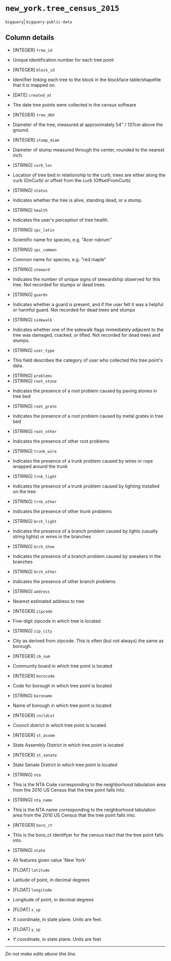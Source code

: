 # `new_york.tree_census_2015`
`bigquery`| `bigquery-public-data`

## Column details
* [INTEGER]   `tree_id`
 - Unique identification number for each tree point
* [INTEGER]   `block_id`
 - Identifier linking each tree to the block in the blockface table/shapefile that it is mapped on.
* [DATE]      `created_at`
 - The date tree points were collected in the census software
* [INTEGER]   `tree_dbh`
 - Diameter of the tree, measured at approximately 54" / 137cm above the ground.
* [INTEGER]   `stump_diam`
 - Diameter of stump measured through the center, rounded to the nearest inch.
* [STRING]    `curb_loc`
 - Location of tree bed in relationship to the curb; trees are either along the curb (OnCurb) or offset from the curb (OffsetFromCurb)
* [STRING]    `status`
 - Indicates whether the tree is alive, standing dead, or a stump.
* [STRING]    `health`
 - Indicates the user's perception of tree health.
* [STRING]    `spc_latin`
 - Scientific name for species, e.g. "Acer rubrum"
* [STRING]    `spc_common`
 - Common name for species, e.g. "red maple"
* [STRING]    `steward`
 - Indicates the number of unique signs of stewardship observed for this tree. Not recorded for stumps or dead trees.
* [STRING]    `guards`
 - Indicates whether a guard is present, and if the user felt it was a helpful or harmful guard. Not recorded for dead trees and stumps
* [STRING]    `sidewalk`
 - Indicates whether one of the sidewalk flags immediately adjacent to the tree was damaged, cracked, or lifted. Not recorded for dead trees and stumps.
* [STRING]    `user_type`
 - This field describes the category of user who collected this tree point's data.
* [STRING]    `problems`
* [STRING]    `root_stone`
 - Indicates the presence of a root problem caused by paving stones in tree bed
* [STRING]    `root_grate`
 - Indicates the presence of a root problem caused by metal grates in tree bed
* [STRING]    `root_other`
 - Indicates the presence of other root problems
* [STRING]    `trunk_wire`
 - Indicates the presence of a trunk problem caused by wires or rope wrapped around the trunk
* [STRING]    `trnk_light`
 - Indicates the presence of a trunk problem caused by lighting installed on the tree
* [STRING]    `trnk_other`
 - Indicates the presence of other trunk problems
* [STRING]    `brch_light`
 - Indicates the presence of a branch problem caused by lights (usually string lights) or wires in the branches
* [STRING]    `brch_shoe`
 - Indicates the presence of a branch problem caused by sneakers in the branches
* [STRING]    `brch_other`
 - Indicates the presence of other branch problems
* [STRING]    `address`
 - Nearest estimated address to tree
* [INTEGER]   `zipcode`
 - Five-digit zipcode in which tree is located
* [STRING]    `zip_city`
 - City as derived from zipcode. This is often (but not always) the same as borough.
* [INTEGER]   `cb_num`
 - Community board in which tree point is located
* [INTEGER]   `borocode`
 - Code for borough in which tree point is located
* [STRING]    `boroname`
 - Name of borough in which tree point is located
* [INTEGER]   `cncldist`
 - Council district in which tree point is located
* [INTEGER]   `st_assem`
 - State Assembly District in which tree point is located
* [INTEGER]   `st_senate`
 - State Senate District in which tree point is located
* [STRING]    `nta`
 - This is the NTA Code corresponding to the neighborhood tabulation area from the 2010 US Census that the tree point falls into.
* [STRING]    `nta_name`
 - This is the NTA name corresponding to the neighborhood tabulation area from the 2010 US Census that the tree point falls into.
* [INTEGER]   `boro_ct`
 - This is the boro_ct identifyer for the census tract that the tree point falls into.
* [STRING]    `state`
 - All features given value 'New York'
* [FLOAT]     `latitude`
 - Latitude of point, in decimal degrees
* [FLOAT]     `longitude`
 - Longitude of point, in decimal degrees
* [FLOAT]     `x_sp`
 - X coordinate, in state plane. Units are feet.
* [FLOAT]     `y_sp`
 - Y coordinate, in state plane. Units are feet

-------------------------------------------------------------------------------
*Do not make edits above this line.*
